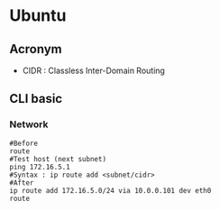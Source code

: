 # Ubuntu

## Acronym
* CIDR :  Classless Inter-Domain Routing

## CLI basic
### Network
````Batch
#Before
route
#Test host (next subnet)
ping 172.16.5.1
#Syntax : ip route add <subnet/cidr>
#After
ip route add 172.16.5.0/24 via 10.0.0.101 dev eth0
route
````
